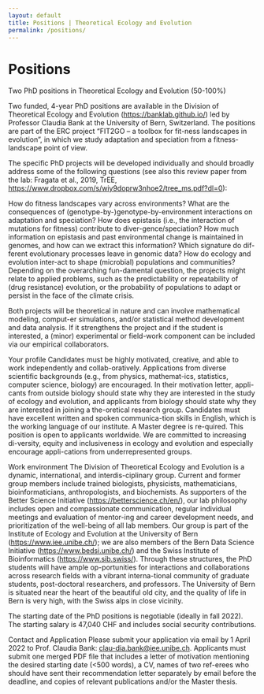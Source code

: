 ```yaml
---
layout: default
title: Positions | Theoretical Ecology and Evolution
permalink: /positions/
---
```


# Positions

Two PhD positions in Theoretical Ecology and Evolution (50-100%)
 
Two funded, 4-year PhD positions are available in the Division of Theoretical Ecology and Evolution (https://banklab.github.io/) led by Professor Claudia Bank at the University of Bern, Switzerland. The positions are part of the ERC project “FIT2GO – a toolbox for fit-ness landscapes in evolution”, in which we study adaptation and speciation from a fitness-landscape point of view.

The specific PhD projects will be developed individually and should broadly address some of the following questions (see also this review paper from the lab: Fragata et al., 2019, TrEE, https://www.dropbox.com/s/wiy9doprw3nhoe2/tree_ms.pdf?dl=0):

How do fitness landscapes vary across environments? What are the consequences of (genotype-by-)genotype-by-environment interactions on adaptation and speciation? How does epistasis (i.e., the interaction of mutations for fitness) contribute to diver-gence/speciation? How much information on epistasis and past environmental change is maintained in genomes, and how can we extract this information? Which signature do dif-ferent evolutionary processes leave in genomic data? How do ecology and evolution inter-act to shape (microbial) populations and communities? Depending on the overarching fun-damental question, the projects might relate to applied problems, such as the predictability or repeatability of (drug resistance) evolution, or the probability of populations to adapt or persist in the face of the climate crisis. 

Both projects will be theoretical in nature and can involve mathematical modeling, comput-er simulations, and/or statistical method development and data analysis. If it strengthens the project and if the student is interested, a (minor) experimental or field-work component can be included via our empirical collaborators.

Your profile
Candidates must be highly motivated, creative, and able to work independently and collab-oratively. Applications from diverse scientific backgrounds (e.g., from physics, mathemat-ics, statistics, computer science, biology) are encouraged. In their motivation letter, appli-cants from outside biology should state why they are interested in the study of ecology and evolution, and applicants from biology should state why they are interested in joining a the-oretical research group. Candidates must have excellent written and spoken communica-tion skills in English, which is the working language of our institute. A Master degree is re-quired. This position is open to applicants worldwide. We are committed to increasing di-versity, equity and inclusiveness in ecology and evolution and especially encourage appli-cations from underrepresented groups. 

Work environment
The Division of Theoretical Ecology and Evolution is a dynamic, international, and interdis-ciplinary group. Current and former group members include trained biologists, physicists, mathematicians, bioinformaticians, anthropologists, and biochemists. As supporters of the Better Science Initiative (https://betterscience.ch/en/), our lab philosophy includes open and compassionate communication, regular individual meetings and evaluation of mentor-ing and career development needs, and prioritization of the well-being of all lab members. Our group is part of the Institute of Ecology and Evolution at the University of Bern (https://www.iee.unibe.ch/); we are also members of the Bern Data Science Initiative (https://www.bedsi.unibe.ch/) and the Swiss Institute of Bioinformatics (https://www.sib.swiss/). Through these structures, the PhD students will have ample op-portunities for interactions and collaborations across research fields with a vibrant interna-tional community of graduate students, post-doctoral researchers, and professors. The University of Bern is situated near the heart of the beautiful old city, and the quality of life in Bern is very high, with the Swiss alps in close vicinity.

The starting date of the PhD positions is negotiable (ideally in fall 2022). The starting salary is 47,040 CHF and includes social security contributions.
 
Contact and Application
Please submit your application via email by 1 April 2022 to Prof. Claudia Bank: clau-dia.bank@iee.unibe.ch. Applicants must submit one merged PDF file that includes a letter of motivation mentioning the desired starting date (<500 words), a CV, names of two ref-erees who should have sent their recommendation letter separately by email before the deadline, and copies of relevant publications and/or the Master thesis.

